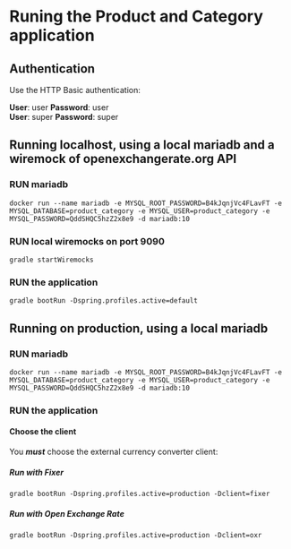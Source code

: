# Runing the Product and Category application

## Authentication

Use the HTTP Basic authentication:

**User**: user
**Password**: user
<br/>
**User**: super
**Password**: super

## Running localhost, using a local mariadb and a wiremock of openexchangerate.org API

### RUN mariadb
```
docker run --name mariadb -e MYSQL_ROOT_PASSWORD=B4kJqnjVc4FLavFT -e MYSQL_DATABASE=product_category -e MYSQL_USER=product_category -e MYSQL_PASSWORD=QddSHQC5hzZ2x8e9 -d mariadb:10
```
### RUN local wiremocks on port 9090
```
gradle startWiremocks
```
### RUN the application

```
gradle bootRun -Dspring.profiles.active=default
```

## Running on production, using a local mariadb

### RUN mariadb
```
docker run --name mariadb -e MYSQL_ROOT_PASSWORD=B4kJqnjVc4FLavFT -e MYSQL_DATABASE=product_category -e MYSQL_USER=product_category -e MYSQL_PASSWORD=QddSHQC5hzZ2x8e9 -d mariadb:10
```
### RUN the application
#### Choose the client
You ***must*** choose the external currency converter client:
<br/>
##### Run with Fixer
```
gradle bootRun -Dspring.profiles.active=production -Dclient=fixer
```
##### Run with Open Exchange Rate
```
gradle bootRun -Dspring.profiles.active=production -Dclient=oxr
```